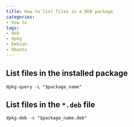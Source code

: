 ```yaml
---
title: How to list files in a DEB package
categories:
- how to
tags:
- deb
- dpkg
- Debian
- Ubuntu
---
```

## List files in the installed package
```shell
dpkg-query -L "$package_name"
```

## List files in the `*.deb` file
```shell
dpkg-deb -c "$package_name.deb"
```
